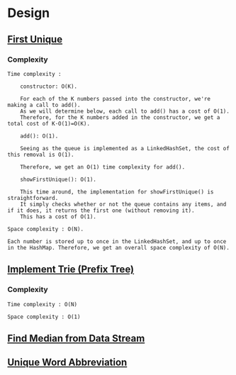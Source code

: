# Design

## [First Unique](https://leetcode.com/problems/first-unique-number/)

### Complexity
    Time complexity :

        constructor: O(K).

        For each of the K numbers passed into the constructor, we're making a call to add().
        As we will determine below, each call to add() has a cost of O(1).
        Therefore, for the K numbers added in the constructor, we get a total cost of K⋅O(1)=O(K).

        add(): O(1).

        Seeing as the queue is implemented as a LinkedHashSet, the cost of this removal is O(1).

        Therefore, we get an O(1) time complexity for add().

        showFirstUnique(): O(1).

        This time around, the implementation for showFirstUnique() is straightforward.
        It simply checks whether or not the queue contains any items, and if it does, it returns the first one (without removing it).
        This has a cost of O(1).

    Space complexity : O(N).

    Each number is stored up to once in the LinkedHashSet, and up to once in the HashMap. Therefore, we get an overall space complexity of O(N).

## [Implement Trie (Prefix Tree)](https://leetcode.com/problems/implement-trie-prefix-tree/)

### Complexity

    Time complexity : O(N)

    Space complexity : O(1)

## [Find Median from Data Stream](https://leetcode.com/problems/find-median-from-data-stream/)

## [Unique Word Abbreviation](https://leetcode.com/problems/unique-word-abbreviation/)
